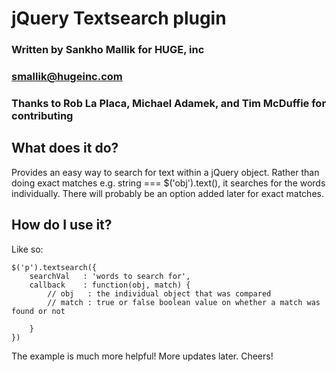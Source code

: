 # jQuery Textsearch plugin
### Written by Sankho Mallik for HUGE, inc
### smallik@hugeinc.com
### Thanks to Rob La Placa, Michael Adamek, and Tim McDuffie for contributing

## What does it do?
Provides an easy way to search for text within a jQuery object. Rather than doing exact matches e.g. string === $('obj').text(), it searches for the words individually. There will probably be an option added later for exact matches.

## How do I use it?
Like so:

    $('p').textsearch({
        searchVal   : 'words to search for',
        callback    : function(obj, match) {
            // obj   : the individual object that was compared
            // match : true or false boolean value on whether a match was found or not
            
        }
    })
    
The example is much more helpful! More updates later. Cheers!